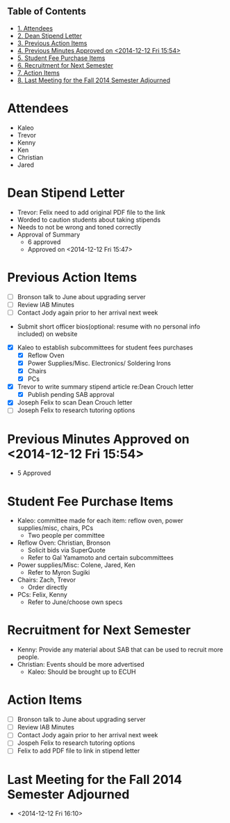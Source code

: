 <div id="table-of-contents">
<h2>Table of Contents</h2>
<div id="text-table-of-contents">
<ul>
<li><a href="#sec-1">1. Attendees</a></li>
<li><a href="#sec-2">2. Dean Stipend Letter</a></li>
<li><a href="#sec-3">3. Previous Action Items</a></li>
<li><a href="#sec-4">4. Previous Minutes Approved on <span class="timestamp-wrapper"><span class="timestamp">&lt;2014-12-12 Fri 15:54&gt;</span></span></a></li>
<li><a href="#sec-5">5. Student Fee Purchase Items</a></li>
<li><a href="#sec-6">6. Recruitment for Next Semester</a></li>
<li><a href="#sec-7">7. Action Items</a></li>
<li><a href="#sec-8">8. Last Meeting for the Fall 2014 Semester Adjourned</a></li>
</ul>
</div>
</div>

# Attendees<a id="sec-1" name="sec-1"></a>

-   Kaleo
-   Trevor
-   Kenny
-   Ken
-   Christian
-   Jared

# Dean Stipend Letter<a id="sec-2" name="sec-2"></a>

-   Trevor: Felix need to add original PDF file to the link
-   Worded to caution students about taking stipends
-   Needs to not be wrong and toned correctly
-   Approval of Summary
    -   6 approved
    -   Approved on <span class="timestamp-wrapper"><span class="timestamp">&lt;2014-12-12 Fri 15:47&gt;</span></span>

# Previous Action Items<a id="sec-3" name="sec-3"></a>

-   [ ] Bronson talk to June about upgrading server
-   [ ] Review IAB Minutes
-   [ ] Contact Jody again prior to her arrival next week
-   Submit short officer bios(optional: resume with no personal info included) on website
-   [X] Kaleo to establish subcommittees for student fees purchases
    -   [X] Reflow Oven
    -   [X] Power Supplies/Misc. Electronics/ Soldering Irons
    -   [X] Chairs
    -   [X] PCs
-   [X] Trevor to write summary stipend article re:Dean Crouch letter
    -   [X] Publish pending SAB approval
-   [X] Joseph Felix to scan Dean Crouch letter
-   [ ] Joseph Felix to research tutoring options

# Previous Minutes Approved on <span class="timestamp-wrapper"><span class="timestamp">&lt;2014-12-12 Fri 15:54&gt;</span></span><a id="sec-4" name="sec-4"></a>

-   5 Approved

# Student Fee Purchase Items<a id="sec-5" name="sec-5"></a>

-   Kaleo: committee made for each item: reflow oven, power supplies/misc, chairs, PCs
    -   Two people per committee
-   Reflow Oven: Christian, Bronson 
    -   Solicit bids via SuperQuote
    -   Refer to Gal Yamamoto and certain subcommittees
-   Power supplies/Misc: Colene, Jared, Ken
    -   Refer to Myron Sugiki
-   Chairs: Zach, Trevor 
    -   Order directly
-   PCs: Felix, Kenny 
    -   Refer to June/choose own specs

# Recruitment for Next Semester<a id="sec-6" name="sec-6"></a>

-   Kenny: Provide any material about SAB that can be used to recruit more people.
-   Christian: Events should be more advertised
    -   Kaleo: Should be brought up to ECUH

# Action Items<a id="sec-7" name="sec-7"></a>

-   [ ] Bronson talk to June about upgrading server
-   [ ] Review IAB Minutes
-   [ ] Contact Jody again prior to her arrival next week
-   [ ] Jospeh Felix to research tutoring options
-   [ ] Felix to add PDF file to link in stipend letter

# Last Meeting for the Fall 2014 Semester Adjourned<a id="sec-8" name="sec-8"></a>

-   <span class="timestamp-wrapper"><span class="timestamp">&lt;2014-12-12 Fri 16:10&gt;</span></span>

